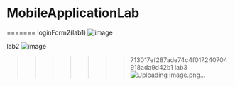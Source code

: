 # MobileApplicationLab

=======
loginForm2(lab1)
![image](https://github.com/abujaforhadi/MobileApplicationLab/assets/79355299/8853be5d-9d54-414a-9045-f954771c9d94)



lab2
![image](https://github.com/abujaforhadi/MobileApplicationLab/assets/79355299/966c2def-e567-4c4d-8701-9a1d16df6ca6)
>>>>>>> 713017ef287ade74c4f017240704918ada9d42b1
lab3
![Uploading image.png…]()
